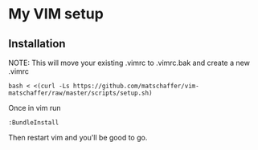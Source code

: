# My VIM setup

## Installation

NOTE: This will move your existing .vimrc to .vimrc.bak and create a new .vimrc

    bash < <(curl -Ls https://github.com/matschaffer/vim-matschaffer/raw/master/scripts/setup.sh)

Once in vim run

    :BundleInstall

Then restart vim and you'll be good to go.
